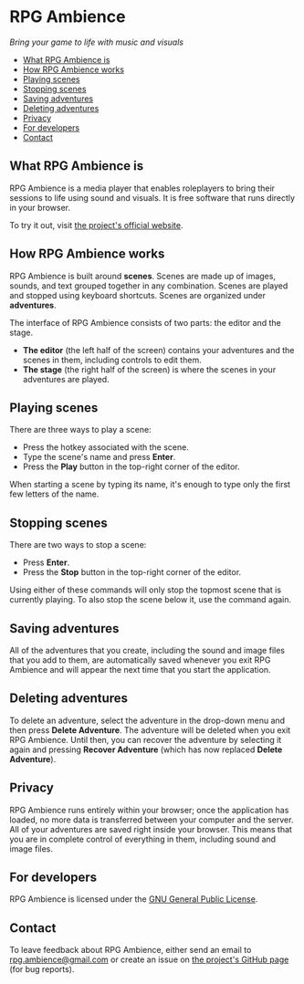 # RPG Ambience

*Bring your game to life with music and visuals*

- [What RPG Ambience is](#what-rpg-ambience-is)
- [How RPG Ambience works](#how-rpg-ambience-works)
- [Playing scenes](#playing-scenes)
- [Stopping scenes](#stopping-scenes)
- [Saving adventures](#saving-adventures)
- [Deleting adventures](#deleting-adventures)
- [Privacy](#privacy)
- [For developers](#for-developers)
- [Contact](#contact)

## What RPG Ambience is
RPG Ambience is a media player that enables roleplayers to bring their sessions to life using sound and visuals. It is free software that runs directly in your browser.

To try it out, visit [the project's official website](http://rpg-ambience.com/).

## How RPG Ambience works
RPG Ambience is built around **scenes**. Scenes are made up of images, sounds, and text grouped together in any combination. Scenes are played and stopped using keyboard shortcuts. Scenes are organized under **adventures**.

The interface of RPG Ambience consists of two parts: the editor and the stage.

- **The editor** (the left half of the screen) contains your adventures and the scenes in them, including controls to edit them.
- **The stage** (the right half of the screen) is where the scenes in your adventures are played.

## Playing scenes
There are three ways to play a scene:

- Press the hotkey associated with the scene.
- Type the scene's name and press **Enter**.
- Press the **Play** button in the top-right corner of the editor.
	
When starting a scene by typing its name, it's enough to type only the first few letters of the name.

## Stopping scenes
There are two ways to stop a scene:

- Press **Enter**.
- Press the **Stop** button in the top-right corner of the editor.

Using either of these commands will only stop the topmost scene that is currently playing. To also stop the scene below it, use the command again.

## Saving adventures
All of the adventures that you create, including the sound and image files that you add to them, are automatically saved whenever you exit RPG Ambience and will appear the next time that you start the application.

## Deleting adventures
To delete an adventure, select the adventure in the drop-down menu and then press **Delete Adventure**. The adventure will be deleted when you exit RPG Ambience. Until then, you can recover the adventure by selecting it again and pressing **Recover Adventure** (which has now replaced **Delete Adventure**).

## Privacy
RPG Ambience runs entirely within your browser; once the application has loaded, no more data is transferred between your computer and the server. All of your adventures are saved right inside your browser. This means that you are in complete control of everything in them, including sound and image files.

## For developers
RPG Ambience is licensed under the [GNU General Public License](http://www.gnu.org/licenses/gpl.html).

## Contact
To leave feedback about RPG Ambience, either send an email to [rpg.ambience@gmail.com](mailto:rpg.ambience@gmail.com) or create an issue on [the project's GitHub page](https://github.com/JakobKallin/RPG-Ambience/issues) (for bug reports).